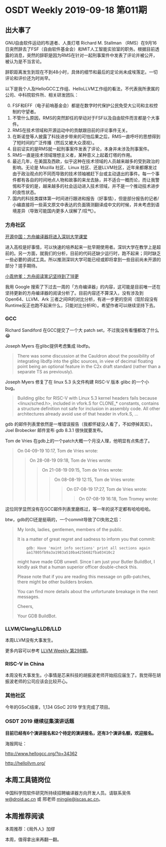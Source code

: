 # OSDT Weekly 2019-09-18 第011期

## 出大事了

GNU自由软件运动的布道者、人类灯塔 Richard M. Stallman （RMS）在9月16日突然辞去了FSF（自由软件基金会）和MIT人工智能实验室的职务。根据目前透露的消息，突然的辞职是因为RMS在针对一起刑事案件中发表了评论并被公开，被认为是不当言论。

辞职距离发生到现在不到48小时，具体的细节和最后的定论尚未成埃落定。一切评论和评价还为时尚早。

以下是我个人及HelloGCC工作组、HelloLLVM工作组的看法，不代表我所隶属的公司、中科院软件所、相关研发团队：

0. FSF和EFF（电子前哨基金会）都是在数字时代保护公民免受大公司和主权控制的守望者。
1. 不管什么原因，RMS的突然卸任的举动对于FSF以及自由软件而言都是个大事件。
2. RMS在技术领域和开源运动中的贡献跟目前的评论事件无关。
3. 在斯诺登等人披露了科技进步带来的可怕后果之后，RMS一直呼吁的思想得到了短时间的广泛传播（然后又被大众漠视）。
4. 目前证实的是RMS就一起刑事案件发表了评论，本身并未涉及刑事案件。
5. RMS一直是技术领域理想主义者，某种意义上起着灯塔的作用。
6. 最近几年，在美国及西欧，似乎这种在技术领域的人员越来越多的受到政治的影响。无论是 Mozilla 社区、Linux 社区、还是LLVM社区，近年来都爆发过由于政治观点的不同而导致的技术领袖被赶下台或主动退出的事件。每一个事件都有各自的时间地点人物和故事的来龙去脉，并不适合一概而论，而让我警惕和不安的是，越来越多的社会运动进入技术领域，并不是一个推动技术进步的良性状态。
7. 国内的科技类媒体第一时间进行跟进和报告（好事情），但是部分报告的记者/小编直接将一些英文原文中表达的负面猜测翻译成中文的时候，并未考虑到语境差异（导致可能国内更多人误解了/叹气）。

### 方舟社区

[开源中国：方舟编译器将进入深圳大学课堂](https://www.oschina.net/news/109917/arkcompiler-news)

进入高校是好事情，可以快速的培养起来一批早期使用者。深圳大学在教学上是超前的。另一方面，就我们的分析，目前的代码还缺少运行时，跑不起来；同时缺乏一些必要的调试工具。所以推测深圳大学可能已经或即将拿到一些目前尚未开源的部分？搓手期待。

[小乖他爹：方舟阅读笔记坚持到了18更](https://zhuanlan.zhihu.com/p/82904709)

我用 Google 搜索了下过去一周的「方舟编译器」的内容，这可能是目前唯一还在坚持更新的方舟编译器的阅读分析了。目前内容还不算深入，没有涉及到 Open64、LLVM、Ark 三者之间IR的对比分析，有进一步更的空间（现阶段没有Runtime反正也跑不起来什么，只能对比分析IR）。希望作者可以继续坚持下去。

### GCC

Richard Sandiford 在GCC提交了一个大 patch set，不过我没有看懂都改了什么😂

Joseph Myers 在glibc提供考虑集成 libdfp。

> There was some discussion at the Cauldron about the possibility of
> integrating libdfp into the glibc sources, in view of decimal floating
> point being an optional feature in the C2x draft standard (rather than a
> separate TS as previously).

Joseph Myers 修复了在 linux 5.3 头文件构建 RISC-V 版本 glibc 的一个小 bug。

> Building glibc for RISC-V with Linux 5.3 kernel headers fails because
> <linux/sched.h>, included in vfork.S for CLONE_* constants, contains a
> structure definition not safe for inclusion in assembly code.
> All other architectures already avoid use of that header in vfork.S,
> ...

gdb 的邮件列表里依然是一堆错误报告（我都怀疑没人看了，不如停掉其实）。Joel Brobecker 邮件宣布
gdb 8.3.1 很快就要发布。

Tom de Vries 在gdb上的一个patch大概一个月没人理，他明显有点焦虑了。

> On 04-09-19 10:17, Tom de Vries wrote:
> > On 28-08-19 09:18, Tom de Vries wrote:
> >> On 21-08-19 09:15, Tom de Vries wrote:
> >>> On 08-08-19 12:15, Tom de Vries wrote:
> >>>> On 07-08-19 17:27, Tom de Vries wrote:
> >>>>> On 07-08-19 16:18, Tom Tromey wrote:

这位同学显然没有在GCC邮件列表里磨练过，等一年的说不定都有哈哈哈哈。

btw，gdb的CI还是挺萌的，一个commit导致了CI失败之后：

> My lords, ladies, gentlemen, members of the public.
>
> It is a matter of great regret and sadness to inform you that commit:
>
>         gdb: Have 'maint info sections' print all sections again
>         aa17805fb9a3a1983a510ba425b682fba03410c2
>
> might have made GDB unwell.  Since I am just your Butler BuildBot,
> I kindly ask that a human superior officer double-check this.
>
> Please note that if you are reading this message on gdb-patches, there might
> be other builders broken.
>
> You can find more details about the unfortunate breakage in the next messages.
>
> Cheers,
>
> Your GDB BuildBot.


### LLVM/Clang/LLDB/LLD

本周LLVM没有大事发生。

更多内容可以参考 [LLVM Weekly 第298期](http://llvmweekly.org/issue/298)。

### RISC-V in China

本周没有大事发生。小事情是芯来科技的胡振波老师开始招应届生了。我觉得在胡振波老师的公司应该会比较开心。

### 其他社区

今年的GSoC结束，1,134 GSoC 2019 学生完成了项目。

### OSDT 2019 继续征集演讲话题

**目前已经有6个演讲报名和2个待定的演讲报名，还有3个演讲名额，欢迎报名。**

海报网址：

http://www.hellogcc.org/?p=34362

http://hellollvm.org/

## 本周工具链岗位

中国科学院软件研究所持续招聘编译器方向开发人员。请联系吴伟 w@droid.ac.cn 或 邢老师 mingjie@iscas.ac.cn。

## 本周推荐阅读

本周推荐：《局外人》加缪

本周，值得拿出来再翻一翻。
